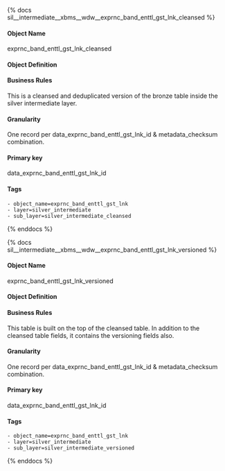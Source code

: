 {% docs sil__intermediate__xbms__wdw__exprnc_band_enttl_gst_lnk_cleansed %}

#### Object Name
exprnc_band_enttl_gst_lnk_cleansed

#### Object Definition


#### Business Rules
This is a cleansed and deduplicated version of the bronze table inside the silver intermediate layer.

#### Granularity
One record per data_exprnc_band_enttl_gst_lnk_id & metadata_checksum combination.

#### Primary key
data_exprnc_band_enttl_gst_lnk_id

#### Tags
    - object_name=exprnc_band_enttl_gst_lnk
    - layer=silver_intermediate
    - sub_layer=silver_intermediate_cleansed

{% enddocs %}

{% docs sil__intermediate__xbms__wdw__exprnc_band_enttl_gst_lnk_versioned %}

#### Object Name
exprnc_band_enttl_gst_lnk_versioned

#### Object Definition


#### Business Rules
This table is built on the top of the cleansed table. In addition to the cleansed table fields, it contains the versioning fields also.

#### Granularity
One record per data_exprnc_band_enttl_gst_lnk_id & metadata_checksum combination.

#### Primary key
data_exprnc_band_enttl_gst_lnk_id

#### Tags
    - object_name=exprnc_band_enttl_gst_lnk
    - layer=silver_intermediate
    - sub_layer=silver_intermediate_versioned

{% enddocs %}